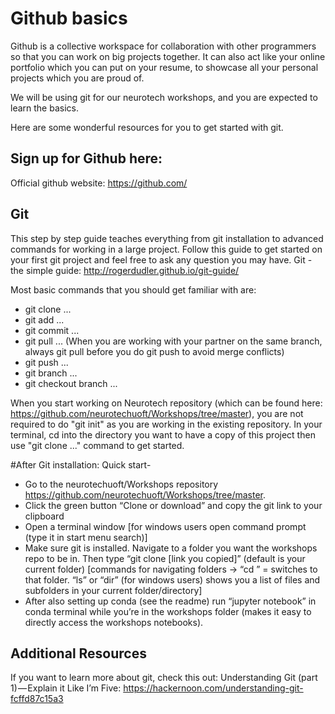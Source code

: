 # Github basics
Github is a collective workspace for collaboration with other programmers so that you can work on big projects together. It can also act like your online portfolio which you can put on your resume, to showcase all your personal projects which you are proud of.

We will be using git for our neurotech workshops, and you are expected to learn the basics.

Here are some wonderful resources for you to get started with git. 

## Sign up for Github here:
Official github website: https://github.com/ 

## Git
This step by step guide teaches everything from git installation to advanced commands for working in a large project. Follow this guide to get started on your first git project and feel free to ask any question you may have.
Git - the simple guide: http://rogerdudler.github.io/git-guide/

Most basic commands that you should get familiar with are:
- git clone ...
- git add ...
- git commit ...
- git pull ... (When you are working with your partner on the same branch, always git pull before you do git     push to avoid merge conflicts)
- git push ...
- git branch ...
- git checkout branch ...

When you start working on Neurotech repository (which can be found here: https://github.com/neurotechuoft/Workshops/tree/master), you are not required to do "git init" as you are working in the existing repository. In your terminal, cd into the directory you want to have a copy of this project then use "git clone ..." command to get started. 

#After Git installation: Quick start-
- Go to the neurotechuoft/Workshops repository https://github.com/neurotechuoft/Workshops/tree/master. 
- Click the green button “Clone or download” and copy the git link to your clipboard
- Open a terminal window [for windows users open command prompt (type it in start menu search)]
- Make sure git is installed. Navigate to a folder you want the workshops repo to be in. Then type “git clone [link you copied]” (default is your current folder)
[commands for navigating folders -> “cd <foldername>” = switches to that folder. “ls” or “dir” (for windows users) shows you a list of files and subfolders in your current folder/directory]
- After also setting up conda (see the readme) run “jupyter notebook” in conda terminal while you’re in the workshops folder (makes it easy to directly access the workshops notebooks).

## Additional Resources
If you want to learn more about git, check this out:
Understanding Git (part 1) — Explain it Like I’m Five: https://hackernoon.com/understanding-git-fcffd87c15a3

